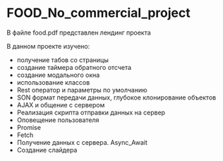 # FOOD_No_commercial_project
В файле food.pdf представлен лендинг проекта

В данном проекте изучено:
- получение табов со страницы
- создание таймера обратного отсчета
- создание модального окна
- использование классов
- Rest оператор и параметры по умолчанию
- SON формат передачи данных, глубокое клонирование объектов
- AJAX и общение с сервером
- Реализация скрипта отправки данных на сервер
- Оповещение пользователя
- Promise
- Fetch
- Получение данных с сервера. Async_Await
- Создание слайдера
